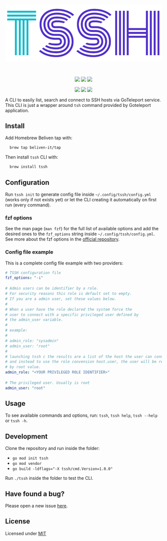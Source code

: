 <br>
<p align="center"><img src="./assets/tssh.svg" /></p>
<br>
<p align="center">
<img src="https://img.shields.io/github/go-mod/go-version/beliven-it/tssh?color=512fc9&style=for-the-badge" />
<img src="https://img.shields.io/github/v/release/beliven-it/tssh?color=512fc9&style=for-the-badge" />
<img src="https://img.shields.io/github/license/beliven-it/tssh?color=512fc9&style=for-the-badge" />
</p>
<p align="center">
<img src="https://img.shields.io/github/issues-pr/beliven-it/tssh?color=512fc9&style=for-the-badge" />
<img src="https://img.shields.io/github/issues/beliven-it/tssh?color=512fc9&style=for-the-badge" />
<img src="https://img.shields.io/github/contributors/beliven-it/tssh?color=512fc9&style=for-the-badge" />
</p>

A CLI to easily list, search and connect to SSH hosts via GoTeleport service.
This CLI is just a wrapper around `tsh` command provided by Goteleport application.

## Install

Add Homebrew Beliven tap with:

```bash
  brew tap beliven-it/tap
```

Then install `tssh` CLI with:

```bash
  brew install tssh
```

## Configuration

Run `tssh init` to generate config file inside `~/.config/tssh/config.yml` (works only if not exists yet) or let the CLI creating it automatically on first run (every command).

### fzf options

See the man page (`man fzf`) for the full list of available options and add the desired ones to the `fzf_options` string inside `~/.config/tssh/config.yml`. See more about the fzf options in the [official repository](https://github.com/junegunn/fzf#options).

### Config file example

This is a complete config file example with two providers:

```yaml
# TSSH configuration file
fzf_options: "-i"

# Admin users can be identifier by a role.
# For security reasons this role is default set to empty.
# If you are a admin user, set these values below.
# 
# When a user have the role declared the system force the 
# user to connect with a specific privileged user defined by 
# the admin_user variable.
#
# example:
#
# admin_role: "sysadmin"
# admin_user: "root"
#
# launching tssh c the results are a list of the host the user can connect
# and instead to use the role convension host.user, the user will be replaced
# by root value.
admin_role: "<YOUR PRIVILEGED ROLE IDENTIFIER>"

# The privileged user. Usually is root
admin_user: "root"
```

## Usage

To see available commands and options, run: `tssh`, `tssh help`, `tssh --help` or `tssh -h`.

## Development

Clone the repository and run inside the folder:

- `go mod init tssh`
- `go mod vendor`
- `go build -ldflags="-X tssh/cmd.Version=1.0.0"`

Run `./tssh` inside the folder to test the CLI.

## Have found a bug?

Please open a new issue [here](https://github.com/beliven-it/tssh/issues).

## License

Licensed under [MIT](./LICENSE)
